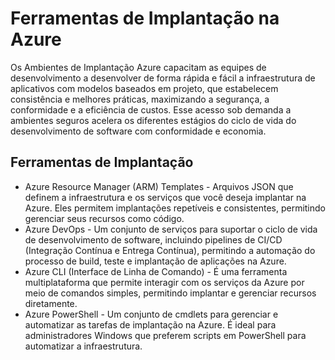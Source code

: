 # Ferramentas de Implantação na Azure

Os Ambientes de Implantação Azure capacitam as equipes de desenvolvimento a desenvolver de forma rápida e fácil a infraestrutura de aplicativos com modelos baseados em projeto, que estabelecem consistência e melhores práticas, maximizando a segurança, a conformidade e a eficiência de custos. Esse acesso sob demanda a ambientes seguros acelera os diferentes estágios do ciclo de vida do desenvolvimento de software com conformidade e economia.

## Ferramentas de Implantação

  - Azure Resource Manager (ARM) Templates - Arquivos JSON que definem a infraestrutura e os serviços que você deseja implantar na Azure. Eles permitem implantações repetíveis e consistentes, permitindo gerenciar seus recursos como código.
  - Azure DevOps - Um conjunto de serviços para suportar o ciclo de vida de desenvolvimento de software, incluindo pipelines de CI/CD (Integração Contínua e Entrega Contínua), permitindo a automação do processo de build, teste e implantação de aplicações na Azure.
  - Azure CLI (Interface de Linha de Comando) - É uma ferramenta multiplataforma que permite interagir com os serviços da Azure por meio de comandos simples, permitindo implantar e gerenciar recursos diretamente.
  - Azure PowerShell - Um conjunto de cmdlets para gerenciar e automatizar as tarefas de implantação na Azure. É ideal para administradores Windows que preferem scripts em PowerShell para automatizar a infraestrutura.



